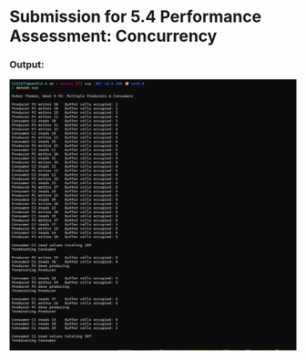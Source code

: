﻿<h1>Submission for 5.4 Performance Assessment: Concurrency</h1>

<h3>Output:</h3>
<img src="./Output/1.png">